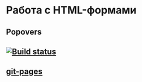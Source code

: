 # Работа с HTML-формами
## Popovers
## [![Build status](https://ci.appveyor.com/api/projects/status/o3vy9y1ehp2va5km?svg=true)](https://ci.appveyor.com/project/bochkarevatat/formhtmlhomework)
## [git-pages](https://bochkarevatat.github.io/formHTMLHomeWork/)